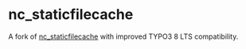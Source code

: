# nc_staticfilecache

A fork of [nc_staticfilecache](https://extensions.typo3.org/extension/nc_staticfilecache/) with improved TYPO3 8 LTS compatibility.